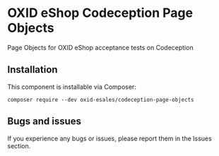 # OXID eShop Codeception Page Objects

Page Objects for OXID eShop acceptance tests on Codeception

## Installation
  
This component is installable via Composer:

```
composer require --dev oxid-esales/codeception-page-objects
```

## Bugs and issues

If you experience any bugs or issues, please report them in the Issues section.
